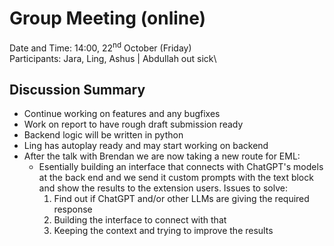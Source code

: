 # Group Meeting (online)
Date and Time: 14:00, 22<sup>nd</sup> October (Friday)\
Participants: Jara, Ling, Ashus | Abdullah out sick\
## Discussion Summary
- Continue working on features and any bugfixes
- Work on report to have rough draft submission ready
- Backend logic will be written in python
- Ling has autoplay ready and may start working on backend
- After the talk with Brendan we are now taking a new route for EML:
    - Esentially building an interface that connects with ChatGPT's models at the back end and we send it custom prompts with the text block and show the results to the extension users. Issues to solve:
        <ol>
            <li>Find out if ChatGPT and/or other LLMs are giving the required response</li>
            <li>Building the interface to connect with that</li>
            <li>Keeping the context and trying to improve the results</li>
        </ol>
